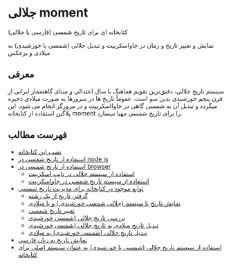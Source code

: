 # جلالی moment
کتابخانه ای برای تاریخ شمسی (فارسی یا جلالی)
 
نمایش و تغییر تاریخ و زمان در جاواسکریپت و تبدیل جلالی (شمسی یا خورشیدی) به میلادی و برعکس

## معرفی 
سیستم تاریخ جلالی، دقیق‌ترین تقویم هماهنگ با سال اعتدالی و مبنای گاهشمار ایرانی از قرن پنجم خورشیدی بدین سو است.
عموماً تاریخ ها در سرورها به صورت میلادی ذخیره میگردد و تبدیل آن به شمسی گاهی در جاوااسکریپت و در مرورگر انجام می شود.
این پلاگین استفاده از کتابخانه moment را برای تاریخ شمسی مهیا میسازد.

## فهرست مطالب

  - [نصب این کتابخانه](https://github.com/fingerpich/jalali-moment#install)
  - [استفاده از تاریخ شمسی در node js](https://github.com/fingerpich/jalali-moment#using-in-nodejs)
  - [استفاده از تاریخ شمسی در browser](https://github.com/fingerpich/jalali-moment#using-in-browser)
    - [استفاده از سیستم جلالی در تایپ اسکریپت](https://github.com/fingerpich/jalali-moment#typescript)
    - [استفاده از سیستم تاریخ شمسی در جاواسکریپت](https://github.com/fingerpich/jalali-moment#es5)
  - [توابع موجود در کتابخانه برای مدیریت تاریخ شمسی](https://github.com/fingerpich/jalali-moment#api)
    - [گرفتن تاریخ از یک رشته](https://github.com/fingerpich/jalali-moment#parse)
    - [نمابش تاریخ با سیستم (جلالی شمسی خورشیدی ) و یا میلادی](https://github.com/fingerpich/jalali-moment#display-jalali-or-miladi-date)
    - [تغییر تاریخ شمسی](https://github.com/fingerpich/jalali-moment#manipulate)
    - [بررسی تاریخ جلالی (شمسی خورشیدی](https://github.com/fingerpich/jalali-moment#validate)
    - [تبدیل تاریخ میلادی به تاریخ جلالی (شمسی خورشیدی](https://github.com/fingerpich/jalali-moment#convert-persian(Jalali-,-Shamsi,-khorshidi)-to-gregorian-(miladi)-calendar-system)
    - [تبدیل تاریخ جلالی (شمسی خورشیدی) به میلادی](https://github.com/fingerpich/jalali-moment#Convert-gregorian-(miladi)-to-jalali-(Shamsi,-persian))
  - [نمایش تاریخ به زبان فارسی](https://github.com/fingerpich/jalali-moment/)
  - [استفاده از سیستم تاریخ جلالی (شمسی یا خورشیدی) به عنوان سیستم اصلی برای کتابخانه](https://github.com/fingerpich/jalali-moment/)
  